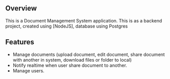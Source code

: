 
## Overview

This is a Document Management System application.
This is as a backend project, created using [NodeJS], database using Postgres

## Features

- Manage documents (upload document, edit document, share document with another in system, download files or folder to local)
- Notify realtime when user share document to another.
- Manage users.
